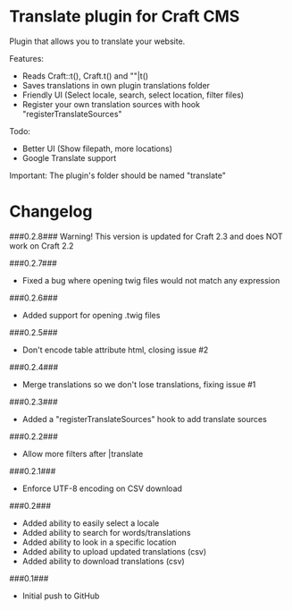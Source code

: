 Translate plugin for Craft CMS
=================

Plugin that allows you to translate your website.

Features:
- Reads Craft::t(), Craft.t() and ""|t()
- Saves translations in own plugin translations folder
- Friendly UI (Select locale, search, select location, filter files)
- Register your own translation sources with hook "registerTranslateSources"

Todo:
- Better UI (Show filepath, more locations)
- Google Translate support

Important:
The plugin's folder should be named "translate"

Changelog
=================
###0.2.8###
Warning! This version is updated for Craft 2.3 and does NOT work on Craft 2.2

###0.2.7###
- Fixed a bug where opening twig files would not match any expression

###0.2.6###
- Added support for opening .twig files

###0.2.5###
- Don't encode table attribute html, closing issue #2

###0.2.4###
- Merge translations so we don't lose translations, fixing issue #1

###0.2.3###
- Added a "registerTranslateSources" hook to add translate sources

###0.2.2###
- Allow more filters after |translate

###0.2.1###
- Enforce UTF-8 encoding on CSV download

###0.2###
- Added ability to easily select a locale
- Added ability to search for words/translations
- Added ability to look in a specific location
- Added ability to upload updated translations (csv)
- Added ability to download translations (csv)

###0.1###
- Initial push to GitHub